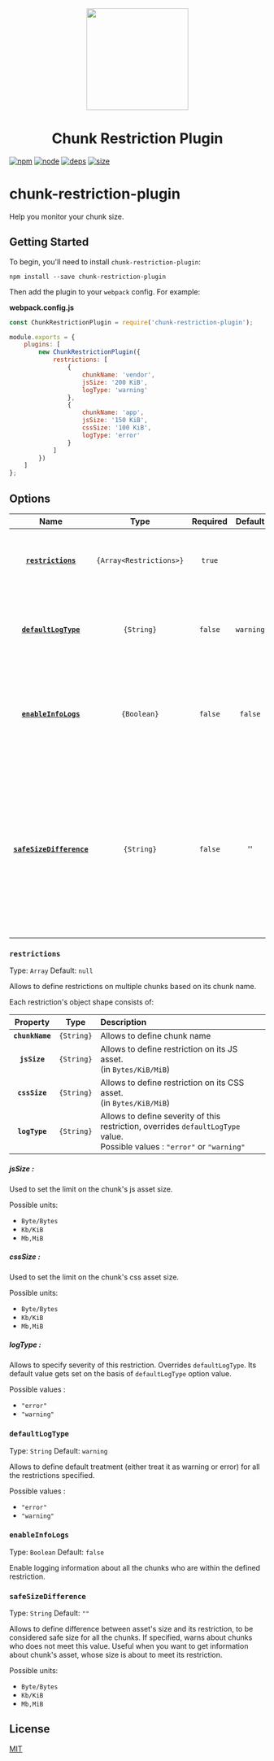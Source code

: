 <div align="center">
  <a href="https://github.com/webpack/webpack">
    <img width="200" height="200"
      src="https://webpack.js.org/assets/icon-square-big.svg">
  </a>
  <h1>Chunk Restriction Plugin</h1>
</div>

[![npm][npm]][npm-url]
[![node][node]][node-url]
[![deps][deps]][deps-url]
[![size][size]][size-url]

# chunk-restriction-plugin

Help you monitor your chunk size.

## Getting Started

To begin, you'll need to install `chunk-restriction-plugin`:

```console
npm install --save chunk-restriction-plugin
```

Then add the plugin to your `webpack` config. For example:

**webpack.config.js**

```js
const ChunkRestrictionPlugin = require('chunk-restriction-plugin');

module.exports = {
	plugins: [
		new ChunkRestrictionPlugin({
			restrictions: [
				{
					chunkName: 'vendor',
					jsSize: '200 KiB',
					logType: 'warning'
				},
				{
					chunkName: 'app',
					jsSize: '150 KiB',
					cssSize: '100 KiB',
					logType: 'error'
				}
			]
		})
	]
};
```

## Options

|                      Name                       |          Type           | Required |  Default  | Description                                                                                                                                                      |
| :---------------------------------------------: | :---------------------: | :------: | :-------: | :--------------------------------------------------------------------------------------------------------------------------------------------------------------- |
|       [**`restrictions`**](#restrictions)       | `{Array<Restrictions>}` |  `true`  |           | Allows to define restriction on chunk's assets (js & css only)                                                                                                   |
|     [**`defaultLogType`**](#defaultLogType)     |       `{String}`        | `false`  | `warning` | Allows to define default treatment for all the restrictions specified.                                                                                           |
|     [**`enableInfoLogs`**](#enableInfoLogs)     |       `{Boolean}`       | `false`  |  `false`  | Allows to log information about chunks who are within the specified restriction.                                                                                 |
| [**`safeSizeDifference`**](#safeSizeDifference) |       `{String}`        | `false`  |    ''     | Allows to define difference between asset's size and its restriction, to be considered safe size. If specified, warns about chunks who does not meet this value. |

### `restrictions`

Type: `Array`
Default: `null`

Allows to define restrictions on multiple chunks based on its chunk name.

Each restriction's object shape consists of:

|    Property     |    Type    | Description                                                                                                                      |
| :-------------: | :--------: | :------------------------------------------------------------------------------------------------------------------------------- |
| **`chunkName`** | `{String}` | Allows to define chunk name                                                                                                      |
|  **`jsSize`**   | `{String}` | Allows to define restriction on its JS asset. <br/> (in `Bytes/KiB/MiB`)                                                         | . |
|  **`cssSize`**  | `{String}` | Allows to define restriction on its CSS asset. <br/> (in `Bytes/KiB/MiB`)                                                        |
|  **`logType`**  | `{String}` | Allows to define severity of this restriction, overrides `defaultLogType` value. <br/>Possible values : `"error"` or `"warning"` |

##### jsSize :

Used to set the limit on the chunk's js asset size. <br/>

Possible units:

- `Byte/Bytes`
- `Kb/KiB`
- `Mb,MiB`

##### cssSize :

Used to set the limit on the chunk's css asset size.<br/>

Possible units:

- `Byte/Bytes`
- `Kb/KiB`
- `Mb,MiB`

##### logType :

Allows to specify severity of this restriction. Overrides `defaultLogType`. Its default value gets set on the basis of `defaultLogType` option value.

Possible values :

- `"error"`
- `"warning"`

### `defaultLogType`

Type: `String`
Default: `warning`

Allows to define default treatment (either treat it as warning or error) for all the restrictions specified.

Possible values :

- `"error"`
- `"warning"`

### `enableInfoLogs`

Type: `Boolean`
Default: `false`

Enable logging information about all the chunks who are within the defined restriction.

### `safeSizeDifference`

Type: `String`
Default: `""`

Allows to define difference between asset's size and its restriction, to be considered safe size for all the chunks. If specified, warns about chunks who does not meet this value. Useful when you want to get information about chunk's asset, whose size is about to meet its restriction.

Possible units:

- `Byte/Bytes`
- `Kb/KiB`
- `Mb,MiB`

## License

[MIT](./LICENSE)

[npm]: https://img.shields.io/npm/v/chunk-restriction-plugin.svg
[npm-url]: https://npmjs.com/package/chunk-restriction-plugin
[node]: https://img.shields.io/node/v/chunk-restriction-plugin.svg
[node-url]: https://nodejs.org
[deps]: https://david-dm.org/prate3k/chunk-restriction-plugin.svg
[deps-url]: https://david-dm.org/prate3k/chunk-restriction-plugin
[size]: https://packagephobia.now.sh/badge?p=chunk-restriction-plugin
[size-url]: https://packagephobia.now.sh/result?p=chunk-restriction-plugin
